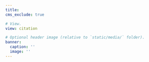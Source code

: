 ```yaml
---
title: 
cms_exclude: true

# View.
view: citation

# Optional header image (relative to `static/media/` folder).
banner:
  caption: ''
  image: ''
---
```

